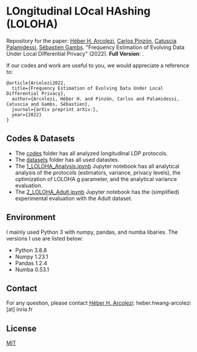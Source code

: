 # LOngitudinal LOcal HAshing (LOLOHA)
Repository for the paper: [Héber H. Arcolezi](https://hharcolezi.github.io/), [Carlos Pinzón](https://www.caph.info/), [Catuscia Palamidessi](http://www.lix.polytechnique.fr/Labo/Catuscia.Palamidessi/), [Sébastien Gambs](https://sebastiengambs.openum.ca/). "Frequency Estimation of Evolving Data Under Local Differential Privacy" (2022). **Full Version**: .

If our codes and work are useful to you, we would appreciate a reference to:

```
@article{Arcolezi2022,
  title={Frequency Estimation of Evolving Data Under Local Differential Privacy},
  author={Arcolezi, Héber H. and Pinzón, Carlos and Palamidessi, Catuscia and Gambs, Sébastien},
  journal={arXiv preprint arXiv:},
  year={2022}
}
```

## Codes & Datasets

- The [codes](https://github.com/hharcolezi/LOLOHA/tree/main/codes) folder has all analyzed longitudinal LDP protocols.
- The [datasets](https://github.com/hharcolezi/LOLOHA/tree/main/datasets) folder has all used datastes.
- The [1_LOLOHA_Analysis.ipynb](https://github.com/hharcolezi/LOLOHA/blob/main/1_LOLOHA_Analysis.ipynb) Jupyter notebook has all analytical analysis of the protocols (estimators, variance, privacy levels), the optimization of LOLOHA g parameter, and the analytical variance evaluation.
- The [2_LOLOHA_Adult.ipynb](https://github.com/hharcolezi/LOLOHA/blob/main/2_LOLOHA_Adult.ipynb) Jupyter notebook has the (simplified) experimental evaluation with the Adult dataset.

## Environment
I mainly used Python 3 with numpy, pandas, and numba libaries. The versions I use are listed below:

- Python 3.8.8
- Numpy 1.23.1
- Pandas 1.2.4
- Numba 0.53.1

## Contact
For any question, please contact [Héber H. Arcolezi](https://hharcolezi.github.io/): heber.hwang-arcolezi [at] inria.fr

## License
[MIT](https://github.com/hharcolezi/LOLOHA/blob/main/LICENSE)
